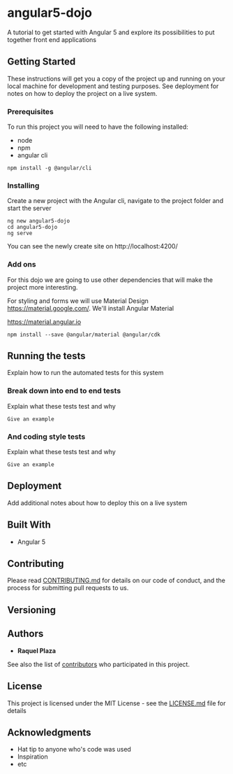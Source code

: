 # angular5-dojo
A tutorial to get started with Angular 5 and explore its possibilities to put together front end applications

## Getting Started

These instructions will get you a copy of the project up and running on your local machine for development and testing purposes. See deployment for notes on how to deploy the project on a live system.

### Prerequisites

To run this project you will need to have the following installed:

* node
* npm
* angular cli

```
npm install -g @angular/cli
```

### Installing

Create a new project with the Angular cli, navigate to the project folder and start the server

```
ng new angular5-dojo
cd angular5-dojo
ng serve
```

You can see the newly create site on http://localhost:4200/

### Add ons

For this dojo we are going to use other dependencies that will make the project more interesting. 

For styling and forms we will use Material Design https://material.google.com/. We'll install Angular Material 

https://material.angular.io

```
npm install --save @angular/material @angular/cdk
```

## Running the tests

Explain how to run the automated tests for this system

### Break down into end to end tests

Explain what these tests test and why

```
Give an example
```

### And coding style tests

Explain what these tests test and why

```
Give an example
```

## Deployment

Add additional notes about how to deploy this on a live system

## Built With

* Angular 5

## Contributing

Please read [CONTRIBUTING.md](https://gist.github.com/PurpleBooth/b24679402957c63ec426) for details on our code of conduct, and the process for submitting pull requests to us.

## Versioning
 

## Authors

* **Raquel Plaza**

See also the list of [contributors](https://github.com/your/project/contributors) who participated in this project.

## License

This project is licensed under the MIT License - see the [LICENSE.md](LICENSE.md) file for details

## Acknowledgments

* Hat tip to anyone who's code was used
* Inspiration
* etc
